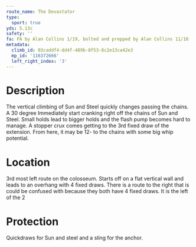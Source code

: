 ```yaml
---
route_name: The Devastator
type:
  sport: true
yds: 5.13c
safety: ''
fa: FA by Alan Collins 1/19, bolted and prepped by Alan Collins 11/18
metadata:
  climb_id: 03caddf4-dd4f-489b-8f53-8c2e13ca42e3
  mp_id: '116372666'
  left_right_index: '3'
---
```

# Description
The vertical climbing of Sun and Steel quickly changes passing the chains. A 30 degree Immediately start cranking right off the chains of Sun and Steel. Small holds lead to bigger holds and the flash pump becomes hard to manage. A stopper crux comes getting to the 3rd fixed draw of the extension. From here, it may be 12- to the chains with some big whip potential.

# Location
3rd most left route on the colosseum. Starts off on a flat vertical wall and leads to an overhang with 4 fixed draws. There is a route to the right that is could be confused with because they both have 4 fixed draws. It is the left of the 2

# Protection
Quickdraws for Sun and steel and a sling for the anchor.
